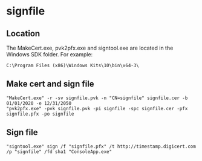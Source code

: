 # signfile

## Location

The MakeCert.exe, pvk2pfx.exe and signtool.exe are located in the Windows SDK folder. For example:
```
C:\Program Files (x86)\Windows Kits\10\bin\x64-3\
```

## Make cert and sign file

```
"MakeCert.exe" -r -sv signfile.pvk -n "CN=signfile" signfile.cer -b 01/01/2020 -e 12/31/2050
"pvk2pfx.exe" -pvk signfile.pvk -pi signfile -spc signfile.cer -pfx signfile.pfx -po signfile
```

## Sign file

```
"signtool.exe" sign /f "signfile.pfx" /t http://timestamp.digicert.com /p "signfile" /fd sha1 "ConsoleApp.exe"
```